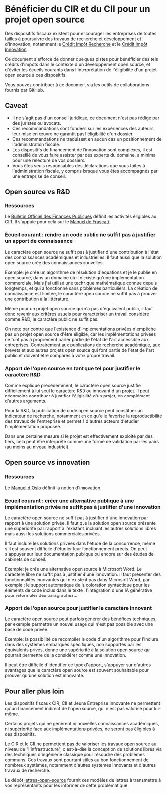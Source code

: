 # Bénéficier du CIR et du CII pour un projet open source

Des dispositifs fiscaux existent pour encourager les entreprises de toutes tailles à poursuivre des travaux de recherche et développement et d'innovation, notamment le [Crédit Impôt Recherche](https://www.enseignementsup-recherche.gouv.fr/fr/credit-impot-recherche-cir-50180) et le [Crédit Impôt Innovation](https://entreprendre.service-public.fr/vosdroits/F35494).

Ce document s'efforce de donner quelques pistes pour bénéficier des tels crédits d'impôts dans le contexte d'un développement open source,  et d'éviter les écueils courants dans l'interprétation de l'éligibilité d'un projet open source à ces dispositifs.

Vous pouvez contribuer à ce document via les outils de collaborations fournis par GitHub.

## Caveat

- Il ne s'agit pas d'un conseil juridique, ce document n'est pas rédigé par des juristes ou avocats.
- Ces recommandations sont fondées sur les expériences des auteurs, leur mise en œuvre ne garantit pas l'éligibilité d'un dossier.
- Ces recommandations ne traduisent en aucun cas un positionnement de l'administration fiscale.
- Les dispositifs de financement de l'innovation sont complexes, il est conseillé de vous faire assister par des experts du domaine, a minima pour une relecture de vos dossiers.
- Vous êtes seuls responsables des déclarations que vous faites à l'administration fiscale, y compris lorsque vous êtes accompagnés par une entreprise de conseil.

## Open source vs R&D

### Ressources

Le [Bulletin Officiel des Finances Publiques](https://bofip.impots.gouv.fr/bofip/6486-PGP.html) définit les activités éligibles au CIR. Il s'appuie pour cela sur le [Manuel de Frascati](https://doi.org/10.1787/9789264257252-fr).

### Écueil courant : rendre un code public ne suffit pas à justifier un apport de connaissance

Le caractère open source ne suffit pas à justifier d'une contribution à l'état des connaissances académiques et industrielles. Il faut aussi que la solution open source crée des connaissances nouvelles.

Exemple: je crée un algorithme de résolution d'équations et je le publie en open source, dans un domaine où il n'existe qu'une implémentation commerciale. Mais j'ai utilisé une technique mathématique connue depuis longtemps, et qui a fonctionné sans problèmes particuliers. La création de connaissance est limitée, le caractère open source ne suffit pas à prouver une contribution à la littérature.

Même pour un projet open source qui n'a pas d'équivalent public, il faut donc revenir aux critères usuels pour caractériser un travail considéré comme R&D, le caractère public ne suffit pas.

On note par contre que l'existence d'implémentations privées n'empêche pas un projet open source d'être éligible, car les implémentations privées ne font pas à proprement parler partie de l'état de l'art accessible aux entreprises. Contrairement aux publications de recherche académique, aux brevets et aux autres projets open source qui font partie de l'état de l'art public et doivent être comparés à votre propre travail.

### Apport de l'open source en tant que tel pour justifier le caractère R&D

Comme expliqué précédemment, le caractère open source justifie difficilement à lui seul le caractère R&D ou innovant d'un projet. Il peut néanmoins contribuer à justifier l'éligibilité d'un projet, en complément d'autres arguments.

Pour la R&D, la publication de code open source peut constituer un indicateur de recherche, notamment en ce qu'elle favorise la reproductibilité des travaux de l'entreprise et permet à d'autres acteurs d'étudier l'implémentation proposée. 

Dans une certaine mesure si le projet est effectivement exploité par des tiers, cela peut être interprété comme une forme de validation par les pairs (au moins au niveau industriel).

## Open source vs innovation

### Ressources

Le [Manuel d'Oslo](https://doi.org/10.1787/c76f1c7b-fr) définit la notion d'innovation.

### Ecueil courant : créer une alternative publique à une implémentation privée ne suffit pas à justifier d'une innovation

Le caractère open source ne suffit pas à justifier d'une innovation par rapport à une solution privée. Il faut que la solution open source présente une supériorité par rapport à l'existant, incluant les autres solutions libres mais aussi les solutions commerciales privées. 

Il faut inclure les solutions privées dans l'étude de la concurrence, même s'il est souvent difficile d'étudier leur fonctionnement précis. On peut s'appuyer sur leur documentation publique ou encore sur des études de cabinets de conseil.

Exemple: je crée une alternative open source à Microsoft Word. Le caractère libre ne suffit pas à justifier d'une innovation. Il faut présenter des fonctionnalités innovantes qui n'existent pas dans Microsoft Word, par exemple : le support automatique de la coloration syntactique pour les éléments de code inclus dans le texte ; l'intégration d'une IA générative pour reformuler des paragraphes...

### Apport de l'open source pour justifier le caractère innovant

Le caractère open source peut parfois générer des bénéfices techniques, par exemple permettre un nouvel usage qui n'est pas possible avec une base de code privée.

Exemple: la possibilité de recompiler le code d'un algorithme pour l'inclure dans des systèmes embarqués spécifiques, non supportés par les équivalents privés, donne une supériorité à la solution open source qui pourrait permettre de la considérer comme une innovation.

Il peut être difficile d'identifier ce type d'apport, s'appuyer sur d'autres avantages que le caractère open source est souvent souhaitable pour prouver qu'une solution est innovante.

## Pour aller plus loin

Les dispositifs fiscaux CIR, CII et Jeune Entreprise Innovante ne permettent qu'un financement indirect de l'open source, qui n'est pas valorisé pour lui-même.

Certains projets qui ne génèrent ni nouvelles connaissances académiques, ni supériorité face aux implémentations privées, ne seront pas éligibles à ces dispositifs. 

Le CIR et le CII ne permettent pas de valoriser les travaux open source au niveau de "l'infrastructure", c'est-à-dire la conception de solutions libres via des techniques d'ingénierie classique pour résoudre des problèmes communs. Ces travaux sont pourtant utiles au bon fonctionnement de nombreux systèmes, notamment d'autres systèmes innovants et d'autres travaux de recherche.

Le dépôt [lettres-open-source](https://github.com/accelerer-open-source/lettres-open-source) fournit des modèles de lettres à transmettre à vos représentants pour les informer de cette problématique.
